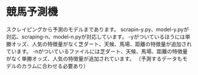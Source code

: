 # 競馬予測機
スクレイピングから予測のモデルまであります。
scrapin-y.py、model-y.pyが対応、scraping-n、model-n.pyが対応しています。
-yがついているほうには単勝オッズ、人気の特徴量がなく芝ダート、天候、馬場、距離の特徴量が追加されています。
-nがついているファイルには芝ダート、天候、馬場、距離の特徴量がなく単勝オッズ、人気の特徴量が追加されています。
（予測するデータもモデルのカラムに合わせる必要あり）
